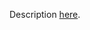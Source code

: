 Description [here](https://docs.scala-lang.org/scala3/guides/migration/incompat-syntactic.html#_-as-a-type-parameter).